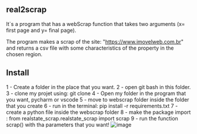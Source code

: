 ## real2scrap

It`s a program that has a webScrap function that takes two arguments (x= first page and y= final page).

The program makes a scrap of the site: "https://www.imovelweb.com.br" and returns a csv file with some characteristics of the property in the chosen region.


## Install

1 - Create a folder in the place that you want.
2 - open git bash in this folder.
3 - clone my projet using: git clone
4 - Open my folder in the program that you want, pycharm or vscode
5 - move to webscrap folder inside the folder that you create
6 - run in the terminal: pip install -r requirements.txt
7 - create a python file inside the webscrap folder
8 - make the package import : from realstate_scrap.realstate_scrap import scrap
9 - run the function scrap() with tha parameters that you want!
![image](https://user-images.githubusercontent.com/123965126/219511731-623d1f32-095b-4da9-9937-12f27551a1ce.png)
